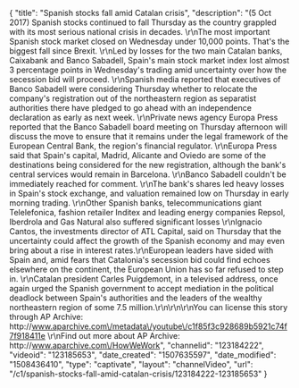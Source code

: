 {
    "title": "Spanish stocks fall amid Catalan crisis",
    "description": "(5 Oct 2017) Spanish stocks continued to fall Thursday as the country grappled with its most serious national crisis in decades. \r\nThe most important Spanish stock market closed on Wednesday under 10,000 points. That's the biggest fall since Brexit. \r\nLed by losses for the two main Catalan banks, Caixabank and Banco Sabadell, Spain's main stock market index lost almost 3 percentage points in Wednesday's trading amid uncertainty over how the secession bid will proceed. \r\nSpanish media reported that executives of Banco Sabadell were considering Thursday whether to relocate the company's registration out of the northeastern region as separatist authorities there have pledged to go ahead with an independence declaration as early as next week. \r\nPrivate news agency Europa Press reported that the Banco Sabadell board meeting on Thursday afternoon will discuss the move to ensure that it remains under the legal framework of the European Central Bank, the region's financial regulator. \r\nEuropa Press said that Spain's capital, Madrid, Alicante and Oviedo are some of the destinations being considered for the new registration, although the bank's central services would remain in Barcelona. \r\nBanco Sabadell couldn't be immediately reached for comment. \r\nThe bank's shares led heavy losses in Spain's stock exchange, and valuation remained low on Thursday in early morning trading. \r\nOther Spanish banks, telecommunications giant Telelefonica, fashion retailer Inditex and leading energy companies Repsol, Iberdrola and Gas Natural also suffered significant losses \r\nIgnacio Cantos, the investments director of ATL Capital, said on Thursday that the uncertainty could affect the growth of the Spanish economy and may even bring about a rise in interest rates.\r\nEuropean leaders have sided with Spain and, amid fears that Catalonia's secession bid could find echoes elsewhere on the continent, the European Union has so far refused to step in. \r\nCatalan president Carles Puigdemont, in a televised address, once again urged the Spanish government to accept mediation in the political deadlock between Spain's authorities and the leaders of the wealthy northeastern region of some 7.5 million.\r\n\r\n\r\nYou can license this story through AP Archive: http:\/\/www.aparchive.com\/metadata\/youtube\/c1f85f3c928689b5921c74f7f918411e \r\nFind out more about AP Archive: http:\/\/www.aparchive.com\/HowWeWork",
    "channelid": "123184222",
    "videoid": "123185653",
    "date_created": "1507635597",
    "date_modified": "1508436410",
    "type": "captivate",
    "layout": "channelVideo",
    "url": "\/c1\/spanish-stocks-fall-amid-catalan-crisis\/123184222-123185653"
}